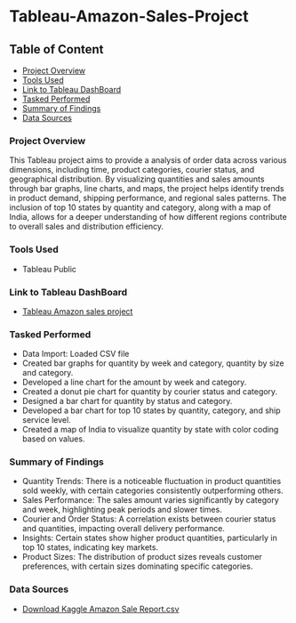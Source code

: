# Tableau-Amazon-Sales-Project
## Table of Content
- [Project Overview](project-overview)
- [Tools Used](tools-used)
- [Link to Tableau DashBoard](Link-to-tableau-dashBoard)
- [Tasked Performed](tasked-performed)
- [Summary of Findings](summary-of-findings)
- [Data Sources](data-sources)


### Project Overview
This Tableau project aims to provide a analysis of order data across various dimensions, including time, product categories, courier status, and geographical distribution. By visualizing quantities and sales amounts through bar graphs, line charts, and maps, the project helps identify trends in product demand, shipping performance, and regional sales patterns. The inclusion of top 10 states by quantity and category, along with a map of India, allows for a deeper understanding of how different regions contribute to overall sales and distribution efficiency.

### Tools Used
- Tableau Public 

### Link to Tableau DashBoard
- [Tableau Amazon sales project](https://public.tableau.com/app/profile/anuj.prasad7773/vizzes)

### Tasked Performed
- Data Import: Loaded CSV file
- Created bar graphs for quantity by week and category, quantity by size and category.
- Developed a line chart for the amount by week and category.
- Created a donut pie chart for quantity by courier status and category.
- Designed a bar chart for quantity by status and category.
- Developed a bar chart for top 10 states by quantity, category, and ship service level.
- Created a map of India to visualize quantity by state with color coding based on values.

### Summary of Findings
- Quantity Trends: There is a noticeable fluctuation in product quantities sold weekly, with certain categories consistently outperforming others.
- Sales Performance: The sales amount varies significantly by category and week, highlighting peak periods and slower times.
- Courier and Order Status: A correlation exists between courier status and quantities, impacting overall delivery performance.
- Insights: Certain states show higher product quantities, particularly in top 10 states, indicating key markets.
- Product Sizes: The distribution of product sizes reveals customer preferences, with certain sizes dominating specific categories.

### Data Sources
- [Download Kaggle Amazon Sale Report.csv](https://www.kaggle.com/datasets/thedevastator/unlock-profits-with-e-commerce-sales-data) 
